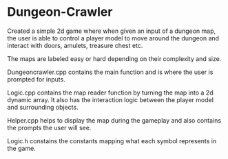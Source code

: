 # Dungeon-Crawler
Created a simple 2d game where when given an input of a dungeon map, the user is able to control a player model to move around the dungeon and interact with doors, amulets, treasure chest etc.

The maps are labeled easy or hard depending on their complexity and size.

Dungeoncrawler.cpp contains the main function and is where the user is prompted for inputs.

Logic.cpp contains the map reader function by turning the map into a 2d dynamic array. It also has the interaction logic between the player model and surrounding objects.

Helper.cpp helps to display the map during the gameplay and also contains the prompts the user will see.

Logic.h constains the constants mapping what each symbol represents in the game.
